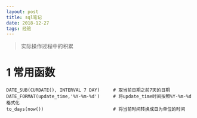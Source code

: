 ```yaml
---
layout: post
title: sql笔记
date: 2018-12-27 
tags: 经验  
---
```

  
> 实际操作过程中的积累

# 1 常用函数
```
DATE_SUB(CURDATE(), INTERVAL 7 DAY)     # 取当前日期之前7天的日期
DATE_FORMAT(update_time,'%Y-%m-%d')     # 将update_time时间按照%Y-%m-%d格式化
to_days(now())                          # 将当前时间转换成日为单位的时间
```
